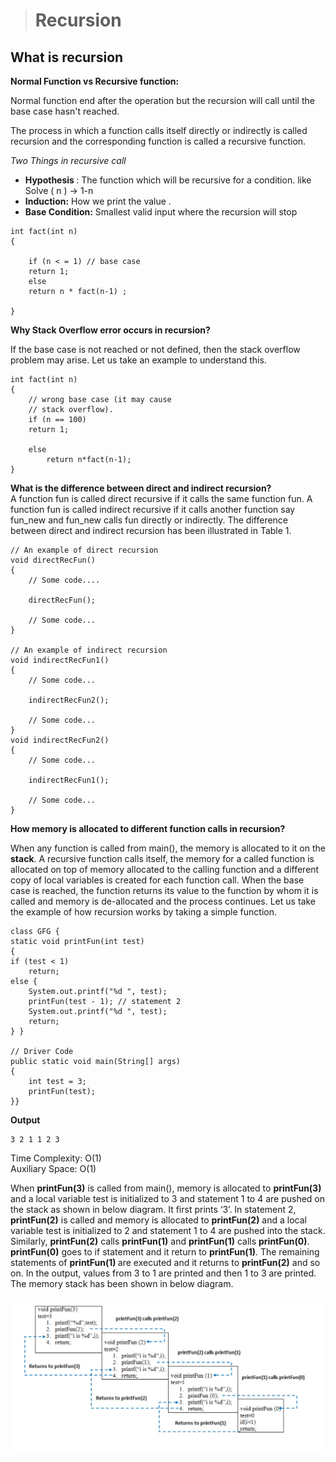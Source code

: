 > <h1> Recursion </h1>

<!DOCTYPE html>
<html lang="en">
<head>
    <meta charset="UTF-8">
    <meta http-equiv="X-UA-Compatible" content="IE=edge">
    <meta name="viewport" content="width=device-width, initial-scale=1.0">
</head>
<body>

<h2> What is recursion </h2>

<b>Normal Function vs Recursive function: </b>

Normal function end after the operation but the recursion will call until the base case hasn't reached.

The process in which a function calls itself directly or indirectly is called recursion and the corresponding function
is called a recursive function.

<i> Two Things in recursive call </i>
 <ul>
    <li><strong>Hypothesis </strong> : The function which will be recursive for a condition. like Solve ( n ) -> 1-n </li>
    <li><strong>Induction:</strong> How we print the value . </li>
    <li><strong>Base Condition:</strong> Smallest valid input where the recursion will stop</li>
</ul>
    
    int fact(int n)
    {

        if (n < = 1) // base case
        return 1;
        else    
        return n * fact(n-1) ;    

    }

<b>Why Stack Overflow error occurs in recursion?</b>

If the base case is not reached or not defined, then the stack overflow problem may arise. Let us take an example to
understand this.

    int fact(int n)
    {
        // wrong base case (it may cause
        // stack overflow).
        if (n == 100)
        return 1;
    
        else
            return n*fact(n-1);
    }

<b>What is the difference between direct and indirect recursion?</b>
<br>
A function fun is called direct recursive if it calls the same function fun. A function fun is called indirect recursive
if it calls another function say fun_new and fun_new calls fun directly or indirectly. The difference between direct and
indirect recursion has been illustrated in Table 1.

    // An example of direct recursion
    void directRecFun()
    {
        // Some code....
    
        directRecFun();
    
        // Some code...
    }

    // An example of indirect recursion
    void indirectRecFun1()
    {
        // Some code...
    
        indirectRecFun2();
    
        // Some code...
    }
    void indirectRecFun2()
    {
        // Some code...
    
        indirectRecFun1();
    
        // Some code...
    }

<b>How memory is allocated to different function calls in recursion?</b>


When any function is called from main(), the memory is allocated to it on the <b>stack</b>. A recursive function calls
itself, the memory for a called function is allocated on top of memory allocated to the calling function and a different
copy of local variables is created for each function call. When the base case is reached, the function returns its value
to the function by whom it is called and memory is de-allocated and the process continues.
Let us take the example of how recursion works by taking a simple function.

    class GFG {
    static void printFun(int test)
    {
    if (test < 1)
        return;
    else {
        System.out.printf("%d ", test);
        printFun(test - 1); // statement 2
        System.out.printf("%d ", test);
        return;
    } }

	// Driver Code 
	public static void main(String[] args) 
	{ 
		int test = 3; 
		printFun(test); 
	}}

<b> Output</b>

    3 2 1 1 2 3 

Time Complexity: O(1)
<br>
Auxiliary Space: O(1)

<p>When <strong>printFun(3)</strong> is called from main(), memory is allocated to <strong>printFun(3)</strong> and a local variable test is initialized to 3 and statement 1 to 4 are pushed on the stack as shown in below diagram. It first prints ‘3’. In statement 2, <strong>printFun(2)</strong> is called and memory is allocated to <strong>printFun(2)</strong> and a local variable test is initialized to 2 and statement 1 to 4 are pushed into the stack. Similarly, <strong>printFun(2)</strong> calls <strong>printFun(1)</strong> and <strong>printFun(1)</strong> calls <strong>printFun(0)</strong>. <strong>printFun(0)</strong> goes to if statement and it return to <strong>printFun(1)</strong>. The remaining statements of <strong>printFun(1) </strong>are executed and it returns to <strong>printFun(2)</strong> and so on. In the output, values from 3 to 1 are printed and then 1 to 3 are printed. The memory stack has been shown in below diagram.</p>


![img.png](img.png)



</body>
</html>
